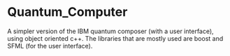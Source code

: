 # Quantum_Computer
A simpler version of the IBM quantum composer (with a user interface), using object oriented c++. 
The libraries that are mostly used are boost and SFML (for the user interface).
